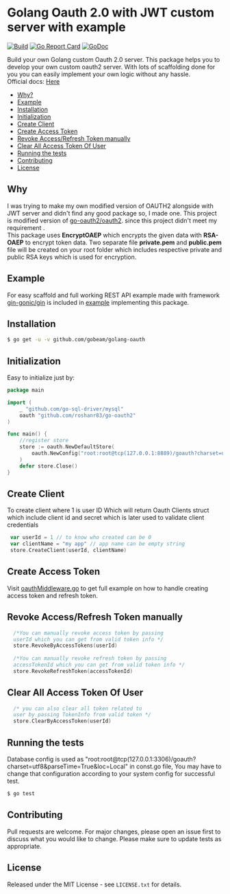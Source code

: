 # Golang Oauth 2.0  with JWT custom server with example
[![Build][Build-Status-Image]][Build-Status-Url] [![Go Report Card](https://goreportcard.com/badge/github.com/gobeam/golang-oauth?branch=master)](https://goreportcard.com/report/github.com/gobeam/golang-oauth) [![GoDoc][godoc-image]][godoc-url]

Build your own Golang custom Oauth 2.0 server. This package helps you to develop your own custom oauth2 server. With lots of scaffolding done for you you can easily implement your own logic without any hassle.
<br>
Official docs: [Here](https://godoc.org/github.com/gobeam/golang-oauth)

* [Why?](#why)
* [Example](#example)
* [Installation](#installation)
* [Initialization](#initialization)
* [Create Client](#create-client)
* [Create Access Token](create-access-token)
* [Revoke Access/Refresh Token manually](#revoke-accessrefresh-token-manually)
* [Clear All Access Token Of User](#clear-all-access-token-of-user)
* [Running the tests](#running-the-tests)
* [Contributing](#contributing)
* [License](#license)


## Why
I was trying to make my own modified version of OAUTH2 alongside with JWT server and didn't find any good package so, I made one.  This project is modified version of [go-oauth2/oauth2](https://github.com/go-oauth2/oauth2). since this project didn't meet my requirement .
<br>
This package uses <b>EncryptOAEP</b> which encrypts the given data with <b>RSA-OAEP</b> to encrypt token data. Two separate file <b>private.pem</b> and <b>public.pem</b> file will be created on your root folder which includes respective private and public RSA keys which is used for encryption.
<br>


## Example
For easy scaffold and full working REST API example made with framework [gin-gonic/gin](https://github.com/gin-gonic/gin) is included in  [example](https://github.com/gobeam/golang-oauth/tree/master/example) implementing this package.


## Installation

``` bash
$ go get -u -v github.com/gobeam/golang-oauth
```


## Initialization

Easy to initialize just by:

``` go
package main

import (
	_ "github.com/go-sql-driver/mysql"
	oauth "github.com/roshanr83/go-oauth2"
)

func main() {
	//register store
	store := oauth.NewDefaultStore(
		oauth.NewConfig("root:root@tcp(127.0.0.1:8889)/goauth?charset=utf8&parseTime=True&loc=Local"),
	)
	defer store.Close()
}

```


## Create Client

To create client where 1 is user ID Which will return Oauth Clients struct which include client id and secret which is later used to validate client credentials
	 
```go
 var userId = 1 // to know who created can be 0
 var clientName = "my app" // app name can be empty string
 store.CreateClient(userId, clientName)

```


## Create Access Token
Visit [oauthMiddleware.go](https://github.com/gobeam/golang-oauth/blob/master/example/middlewares/oauthMiddleware.go) to get full example on how to handle creating access token and refresh token. 


## Revoke Access/Refresh Token manually

```go
  /*You can manually revoke access token by passing
  userId which you can get from valid token info */
  store.RevokeByAccessTokens(userId) 
  
  /*You can manually revoke refresh token by passing
  accessTokenId which you can get from valid token info */
  store.RevokeRefreshToken(accessTokenId)

```


## Clear All Access Token Of User

```go
  /* you can also clear all token related to
  user by passing TokenInfo from valid token */
  store.ClearByAccessToken(userId)
```


## Running the tests

Database config is used as "root:root@tcp(127.0.0.1:3306)/goauth?charset=utf8&parseTime=True&loc=Local" in const.go file, You may have to change that configuration according to your system config for successful test.

``` bash
$ go test
```


## Contributing

Pull requests are welcome. For major changes, please open an issue first to discuss what you would like to change.
Please make sure to update tests as appropriate.


## License

Released under the MIT License - see `LICENSE.txt` for details.


[Build-Status-Url]: https://travis-ci.org/gobeam/golang-oauth
[Build-Status-Image]: https://travis-ci.org/gobeam/golang-oauth.svg?branch=master
[godoc-url]: https://pkg.go.dev/github.com/gobeam/golang-oauth?tab=doc
[godoc-image]: https://godoc.org/github.com/gobeam/golang-oauth?status.svg

